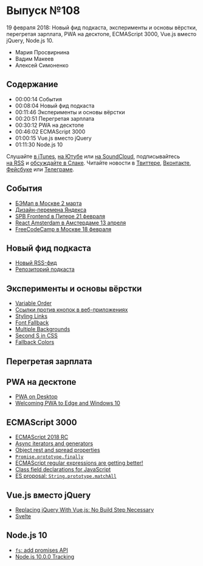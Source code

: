 # Выпуск №108

19 февраля 2018: Новый фид подкаста, эксперименты и основы вёрстки, перегретая зарплата, PWA на десктопе, ECMAScript 3000, Vue.js вместо jQuery, Node.js 10.

- Мария Просвирнина
- Вадим Макеев
- Алексей Симоненко

## Содержание

- 00:00:14 События
- 00:08:04 Новый фид подкаста
- 00:11:46 Эксперименты и основы вёрстки
- 00:20:51 Перегретая зарплата
- 00:30:12 PWA на десктопе
- 00:46:02 ECMAScript 3000
- 01:00:15 Vue.js вместо jQuery
- 01:11:30 Node.js 10

Слушайте [в iTunes](https://itunes.apple.com/ru/podcast/veb-standarty/id1080500016), [на Ютубе](https://www.youtube.com/playlist?list=PLMBnwIwFEFHcwuevhsNXkFTcadeX5R1Go) или [на SoundCloud](https://soundcloud.com/web-standards), подписывайтесь [на RSS](https://web-standards.ru/podcast/feed/) и [обсуждайте в Слаке](http://slack.web-standards.ru/). Читайте новости в [Твиттере](https://twitter.com/webstandards_ru), [Вконтакте](https://vk.com/webstandards_ru), [Фейсбуке](https://www.facebook.com/webstandardsru) или [Телеграме](https://t.me/webstandards_ru).

## События

- [БЭМап в Москве 2 марта](https://events.yandex.ru/events/bemup/02-march-2018/)
- [Дизайн-перемена Яндекса](https://yandex.ru/peremena/)
- [SPB Frontend в Питере 21 февраля](https://spb-frontend-events.timepad.ru/event/664476/)
- [React Amsterdam в Амстердаме 13 апреля](https://react.amsterdam/)
- [FreeCodeCamp в Москве 18 февраля](https://www.facebook.com/events/2085610388327638/)

## Новый фид подкаста

- [Новый RSS-фид](https://web-standards.ru/podcast/feed/)
- [Репозиторий подкаста](https://github.com/web-standards-ru/podcast)

## Эксперименты и основы вёрстки

- [Variable Order](http://kizu.ru/en/blog/variable-order/)
- [Ссылки против кнопок в веб-приложениях](http://css-live.ru/articles/ssylki-protiv-knopok-v-sovremennyx-veb-prilozheniyax.html)
- [Styling Links](https://css-tricks.com/css-basics-styling-links-like-boss/)
- [Font Fallback](https://css-tricks.com/css-basics-fallback-font-stacks-robust-web-typography/)
- [Multiple Backgrounds](https://css-tricks.com/css-basics-using-multiple-backgrounds/)
- [Second S in CSS](https://css-tricks.com/css-basics-second-s-css/)
- [Fallback Colors](https://css-tricks.com/css-basics-using-fallback-colors/)

## Перегретая зарплата

## PWA на десктопе

- [PWA on Desktop](https://justmarkup.com/log/2018/02/pwa-on-desktop/)
- [Welcoming PWA to Edge and Windows 10](https://blogs.windows.com/msedgedev/2018/02/06/welcoming-progressive-web-apps-edge-windows-10/)

## ECMAScript 3000

- [ECMAScript 2018 RC](https://tc39.github.io/ecma262/2018/)
- [Async iterators and generators](https://jakearchibald.com/2017/async-iterators-and-generators/)
- [Object rest and spread properties](https://developers.google.com/web/updates/2017/06/object-rest-spread)
- [`Promise.prototype.finally`](https://developers.google.com/web/updates/2017/10/promise-finally)
- [ECMAScript regular expressions are getting better!](https://mathiasbynens.be/notes/es-regexp-proposals)
- [Class field declarations for JavaScript](https://github.com/tc39/proposal-class-fields)
- [ES proposal: `String.prototype.matchAll`](http://2ality.com/2018/02/string-prototype-matchall.html)

## Vue.js вместо jQuery

- [Replacing jQuery With Vue.js: No Build Step Necessary](https://www.smashingmagazine.com/2018/02/jquery-vue-javascript/)
- [Svelte](https://svelte.technology/)

## Node.js 10

- [`fs`: add promises API](https://github.com/nodejs/node/pull/18297)
- [Node.js 10.0.0 Tracking](https://github.com/nodejs/Release/issues/291)
